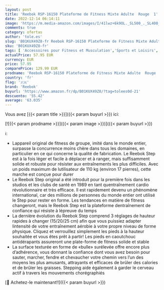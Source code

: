 ```yaml
---
layout: post
title: 'Reebok RSP-16150 Plateforme de Fitness Mixte Adulte  Rouge  1'
date: 2022-12-14 06:14:11
image: 'https://m.media-amazon.com/images/I/41lwz+6k9OL._SL500_._SL400_.jpg'
comments: true
category: ofertas
author: 'tole.es'
slug: 'B01KUX49Z8-fr Reebok RSP-16150 Plateforme de Fitness Mixte Adulte Rouge 1'
sku: 'B01KUX49Z8-fr'
tags: [ 'Accessoires pour Fitness et Musculation','Sports et Loisirs','Steps','reebok','Équipement dexercice et musculation','🇫🇷', ]
actualPrice: 57.95 EUR
currency: EUR
price: 57.95
comparePrice: 129.99 EUR
prodname: 'Reebok RSP-16150 Plateforme de Fitness Mixte Adulte  Rouge  1'
country: 'fr'
flag: '🇫🇷'
brand: 'Reebok'
buyurl: 'https://www.amazon.fr/dp/B01KUX49Z8/?tag=tolees0d-21'
descuento: '55.42'
average: '63.035'
---
```


Vous avez [{{< param title >}}]({{< param buyurl >}}) ici:

[![{{< param prodname >}}]({{< param image >}})]({{< param buyurl >}})

ℹ️:

- Lappareil original de fitness de groupe, imité dans le monde entier, surpasse la concurrence moins chère dans tous les domaines, en particulier en ce qui concerne la qualité de fabrication. Le Reebok Step est à la fois léger et facile à déplacer et à ranger, mais suffisamment solide et robuste pour résister aux entraînements les plus difficiles. Avec un poids maximum de lutilisateur de 110 kg (environ 17 pierres), cette marche est conçue pour durer
- Le Reebok Step original a été introduit pour la première fois dans les studios et les clubs de santé en 1989 en tant quentraînement cardio révolutionnaire et très efficace. Il est rapidement devenu un phénomène international, car des millions de personnes du monde entier ont utilisé le Step pour rester en forme. Les tendances en matière de fitness changeront, mais le Reebok Step est la plateforme dentraînement de confiance qui résiste à lépreuve du temps
- La dernière évolution du Reebok Step comprend 3 réglages de hauteur rapides à changer (15/20/25 cm) afin que vous puissiez adapter lintensité de votre entraînement aérobie à votre propre niveau de forme physique. Cliquez et verrouillez simplement les pieds à la hauteur souhaitée et vous êtes prêt à partir! Les pieds en caoutchouc antidérapants assureront une plate-forme de fitness solide et stable
- La surface texturée en forme de «bulle» surélevée offre encore plus d’adhérence, vous donnant la confiance dont vous avez besoin pour sauter, marcher, fendre et chevaucher votre chemin vers l’un des moyens les plus amusants, attrayants et efficaces de brûler des calories et de brûler les graisses. Stepping aide également à garder le cerveau actif à travers les mouvements chorégraphiés

[🛒 Achetez-le maintenant!!]({{< param buyurl >}})
